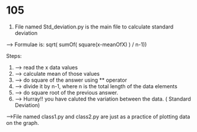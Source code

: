 # 105

1. File named Std_deviation.py is the main file to calculate standard deviation

--> Formulae is: sqrt( sumOf( square(x-meanOfX) ) / n-1))

Steps:
1. --> read the x data values
2. --> calculate mean of those values
3. --> do square of the answer using ** operator
4. --> divide it by n-1, where n is the total length of the data elements
5. --> do square root of the previous answer.
6. --> Hurray!! you have caluted the variation between the data. ( Standard Deviation)


-->File named class1.py and class2.py are just as a practice of plotting data on the graph.
